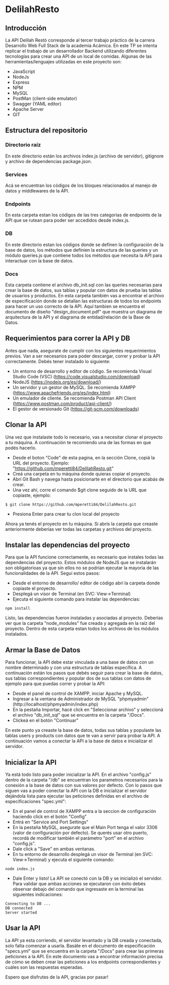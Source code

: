 # DelilahResto

## Introducción
La API Delilah Restó corresponde al tercer trabajo práctico de la carrera Desarrollo Web Full Stack de la academia Acámica. En este TP se intenta replicar el trabajo de un desarrollador Backend utilizando diferentes tecnologías para crear una API de un local de comidas. Algunas de las herramientas/lenguajes utilizadas en este proyecto son:
- JavaScript
- NodeJs
- Express
- NPM
- MySQL
- PostMan (client-side emulator)
- Swagger (YAML editor)
- Apache Server
- GIT

## Estructura del repositorio
### Directorio raíz
En este directorio están los archivos index.js (archivo de servidor), gitignore y archivo de dependencias package.json.
### Services
Acá se encuentran los códigos de los bloques relacionados al manejo de datos y middlewares de la API.
### Endpoints
En esta carpeta estan los códigos de las tres categorias de endpoints de la API que se rutean para poder ser accedidos desde index.js.
### DB
En este directorio estan los códigos donde se definen la configuración de la base de datos, los métodos que definien la estructura de las queries y un módulo queries.js que contiene todos los métodos que necesita la API para interactuar con la base de datos.
### Docs
Esta carpeta contiene el archivo db_init.sql con las queries necesarias para crear la base de datos, sus tablas y popular con datos de prueba las tablas de usuarios y productos. En esta carpeta también vas a encontrar el archivo de especificación donde se detallan las estructuras de todos los endpoints para hacer un uso correcto de la API. Aquí tambien se encuentra el documento de diseño "design_document.pdf" que muestra un diagrama de arquitectura de la API y el diagrama de entidad/relación de la Base de Datos.

## Requerimientos para correr la API y DB
Antes que nada, asegurate de cumplir con los siguientes requerimientos previos. Van a ser necesarios para poder descargar, correr y probar la API correctamente. Debés tener instalado lo siguiente:
- Un entorno de desarrollo y editor de código. Se recomienda Visual Studio Code (VSC) (https://code.visualstudio.com/download)
- NodeJS (https://nodejs.org/es/download/)
- Un servidor y un gestor de MySQL. Se recomienda XAMPP (https://www.apachefriends.org/es/index.html)
- Un emulador de cliente. Se recomienda Postman API Client (https://www.postman.com/product/api-client/)
- El gestor de versionado Git (https://git-scm.com/downloads)

## Clonar la API
Una vez que instalaste todo lo necesario, vas a necesitar clonar el proyecto a tu máquina. A continuación te recomiendo una de las formas en que podés hacerlo.
- Desde el boton "Code" de esta pagina, en la sección Clone, copiá la URL del proyecto. Ejemplo: "https://github.com/mperetti84/DelilahResto.git"
- Creá una carpeta en tu máquina donde quieras copiar el proyecto.
- Abrí Git Bash y navega hasta posicionarte en el directorio que acabás de crear.
- Una vez ahí, corre el comando $git clone seguido de la URL que copiaste, ejemplo:
```
$ git clone https://github.com/mperetti84/DelilahResto.git
```
- Presiona Enter para crear tu clon local del proyecto

Ahora ya tenés el proyecto en tu máquina. Si abrís la carpeta que creaste anteriormente deberías ver todas las carpetas y archivos del proyecto. 

## Instalar las dependencias del proyecto
Para que la API funcione correctamente, es necesario que instales todas las dependencias del proyecto. Estos módulos de NodeJS que se instalarán son obligatorioas ya que sin ellos no se podrían ejecutar la mayoria de las funcionalidades de la API. Seguí estos pasos:
- Desde el entorno de desarrollo/ editor de código abri la carpeta donde copiaste el proyecto.
- Desplegá un visor de Terminal (en SVC: View->Terminal)
- Ejecuta el siguiente comando para instalar las dependencias:
```
npm install
```
Listo, las dependencias fueron instaladas y asociadas al proyecto. Deberías ver que la carpeta "node_modules" fue creada y agregada en la raíz del proyecto. Dentro de esta carpeta estan todos los archivos de los módulos instalados. 

## Armar la Base de Datos
Para funcionar, la API debe estar vinculada a una base de datos con un nombre determinado y con una estructura de tablas específica. A continuación están los pasos que debés seguir para crear la base de datos, sus tablas correspondientes y popular dos de sus tablas con datos de ejemplo para que puedas correr y probar la API: 
- Desde el panel de control de XAMPP, iniciar Apache y MySQL.
- Ingresar a la ventana de Administrador de MySQL "phpmyadmin" (http://localhost/phpmyadmin/index.php)
- En la pestaña Importar, hacé click en "Seleccionar archivo" y seleccioná el archivo "db_init_sql" que se encuentra en la carpeta "/Docs".
- Clickeá en el botón "Continuar"

En este punto ya creaste la base de datos, todas sus tablas y populaste las tablas users y products con datos que te van a servir para probar la API. A continuación vamos a conectar la API a la base de datos e inicializar el servidor.

## Inicializar la API
Ya está todo listo para poder inicializar la API. En el archivo "config.js" dentro de la carpeta "/db" se encuentran los parametros necesarios para la conexión a la base de datos con sus valores por defecto. Con lo pasos que siguen vas a poder conectar la API con la DB e inicializar el servidor dejándola lista para ejecutar las peticiones definidas en el archivo de especificaciones "spec.yml":
- En el panel de control de XAMPP entra a la seccion de configuración haciendo click en el botón "Config"
- Entrá en "Service and Port Settings"
- En la pestaña MySQL, asegurate que el Main Port tenga el valor 3306 (valor de configuración por defecto). Se querés usar otro puerto, recordá de modificar también el parámetro "port" en el archivo "config.js".
- Dale click a "Save" en ambas ventanas.
- En tu entorno de desarrollo desplegá un visor de Terminal (en SVC: View->Terminal) y ejecuta el siguiente comando:
```
node index.js
```
- Dale Enter y listo! La API se conectó con la DB y se inicializó el servidor. Para validar que ambas acciones se ejecutaron con éxito debés observar debajo del comando que ingresaste en la terminal las siguientes indicaciones:
```
Connecting to DB ...
DB connected
Server started
```

## Usar la API
La API ya esta corriendo, el servidor levantado y la DB creada y conectada, solo falta comenzar a usarla. Basáte en el documento de especificación "specs.yml" que se encuentra en la carpeta "/Docs" para crear las primeras peticiones a la API. En este documento vas a encontrar información precisa de cómo se deben crear las peticiones a los endpoints correspondientes y cuáles son las respuestas esperadas.

Espero que disfrutes de la API, gracias por pasar!

